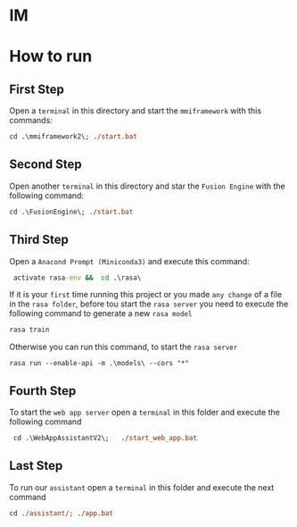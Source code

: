 # IM

# How to run
 ## First Step
  Open a `terminal` in this directory and start the `mmiframework` with this commands:
   ```ps
   cd .\mmiframework2\; ./start.bat
   ```

   ## Second Step
   Open another `terminal` in this directory and star the `Fusion Engine` with the following command:
   ```ps
   cd .\FusionEngine\; ./start.bat
   ``` 

   ## Third Step
   Open a `Anacond Prompt (Miniconda3)` and execute this command:
   ```bat
    activate rasa-env &&  cd .\rasa\
  ```

  If it is your `first` time running this project or you made `any change` of a file in the `rasa folder`, before tou start the `rasa server` you need to execute the following command to generate a new `rasa model`
  ```bat
  rasa train
  ```
  Otherwise you can run this command, to start the `rasa server`
  ```
  rasa run --enable-api -m .\models\ --cors "*"
  ```

  ## Fourth Step
  To start the `web app server` open a `terminal` in this folder and execute the following command
  ````ps
   cd .\WebAppAssistantV2\;   ./start_web_app.bat
  ````

  ## Last Step
   To run our `assistant` open a `terminal` in this folder and execute the next command
   ```ps
   cd ./assistant/; ./app.bat
   ```